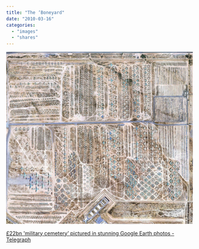 ```yaml
---
title: "The ‘Boneyard"
date: "2010-03-16"
categories: 
  - "images"
  - "shares"
---
```


![](images/tumblr_kym0q9tGos1qz4vrlo1_1280-1024x942.jpg)

[£22bn 'military cemetery’ pictured in stunning Google Earth photos - Telegraph](http://www.telegraph.co.uk/technology/google/7297032/The-Boneyard-22bn-military-cemetery-pictured-in-stunning-Google-Earth-photos.html)
